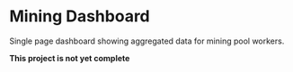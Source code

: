 # Mining Dashboard

Single page dashboard showing aggregated data for mining pool workers. 

**This project is not yet complete**
